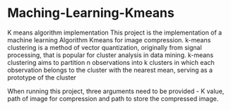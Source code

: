 # Maching-Learning-Kmeans
K means algorithm implementation
This project is the implementation of a machine learning Algorithm Kmeans for image compression.
k-means clustering is a method of vector quantization, originally from signal processing, that is popular for cluster analysis in data mining.
k-means clustering aims to partition n observations into k clusters in which each observation belongs to the cluster with the nearest mean, serving as a prototype of the cluster

When running this project, three arguments need to be provided - K value, path of image for compression and path to store the compressed image.

